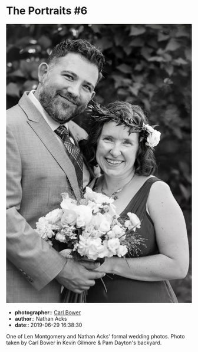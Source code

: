 # The Portraits \#6

![One of Len Montgomery and Nathan Acks' formal wedding photos](assets/2019-06-29-set-2-the-portraits-06.webp)

* **photographer**:: [Carl Bower](https://carlbowerphotos.com)
* **author**:: Nathan Acks
* **date**:: 2019-06-29 16:38:30

One of Len Montgomery and Nathan Acks' formal wedding photos. Photo taken by Carl Bower in Kevin Gilmore & Pam Dayton's backyard.
